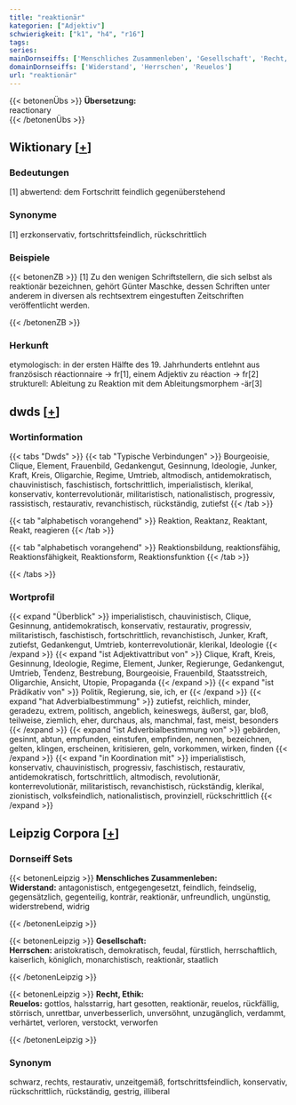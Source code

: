 ```yaml
---
title: "reaktionär"
kategorien: ["Adjektiv"]
schwierigkeit: ["k1", "h4", "r16"]
tags:
series:
mainDornseiffs: ['Menschliches Zusammenleben', 'Gesellschaft', 'Recht, Ethik']
domainDornseiffs: ['Widerstand', 'Herrschen', 'Reuelos']
url: "reaktionär"
---
```


{{< betonenÜbs >}}
**Übersetzung:**  
reactionary  
{{< /betonenÜbs >}}

## Wiktionary [[+](https://de.wiktionary.org/wiki/reaktionär)]

### Bedeutungen
[1] abwertend: dem Fortschritt feindlich gegenüberstehend  

### Synonyme
[1] erzkonservativ, fortschrittsfeindlich, rückschrittlich  

### Beispiele
{{< betonenZB >}}
[1] Zu den wenigen Schriftstellern, die sich selbst als reaktionär bezeichnen, gehört Günter Maschke, dessen Schriften unter anderem in diversen als rechtsextrem eingestuften Zeitschriften veröffentlicht werden.  

{{< /betonenZB >}}
### Herkunft
etymologisch: in der ersten Hälfte des 19. Jahrhunderts entlehnt aus französisch réactionnaire → fr[1], einem Adjektiv zu réaction → fr[2]  
strukturell: Ableitung zu Reaktion mit dem Ableitungsmorphem -är[3]  



## dwds [[+](https://www.dwds.de/wb/reaktionär)]

### Wortinformation
{{< tabs "Dwds" >}}
{{< tab "Typische Verbindungen" >}}
Bourgeoisie, Clique, Element, Frauenbild, Gedankengut, Gesinnung, Ideologie, Junker, Kraft, Kreis, Oligarchie, Regime, Umtrieb, altmodisch, antidemokratisch, chauvinistisch, faschistisch, fortschrittlich, imperialistisch, klerikal, konservativ, konterrevolutionär, militaristisch, nationalistisch, progressiv, rassistisch, restaurativ, revanchistisch, rückständig, zutiefst
{{< /tab >}}

{{< tab "alphabetisch vorangehend" >}}
Reaktion, Reaktanz, Reaktant, Reakt, reagieren
{{< /tab >}}

{{< tab "alphabetisch vorangehend" >}}
Reaktionsbildung, reaktionsfähig, Reaktionsfähigkeit, Reaktionsform, Reaktionsfunktion
{{< /tab >}}

{{< /tabs >}}

### Wortprofil
{{< expand "Überblick" >}} imperialistisch, chauvinistisch, Clique, Gesinnung, antidemokratisch, konservativ, restaurativ, progressiv, militaristisch, faschistisch, fortschrittlich, revanchistisch, Junker, Kraft, zutiefst, Gedankengut, Umtrieb, konterrevolutionär, klerikal, Ideologie {{< /expand >}}
{{< expand "ist Adjektivattribut von" >}} Clique, Kraft, Kreis, Gesinnung, Ideologie, Regime, Element, Junker, Regierunge, Gedankengut, Umtrieb, Tendenz, Bestrebung, Bourgeoisie, Frauenbild, Staatsstreich, Oligarchie, Ansicht, Utopie, Propaganda {{< /expand >}}
{{< expand "ist Prädikativ von" >}} Politik, Regierung, sie, ich, er {{< /expand >}}
{{< expand "hat Adverbialbestimmung" >}} zutiefst, reichlich, minder, geradezu, extrem, politisch, angeblich, keineswegs, äußerst, gar, bloß, teilweise, ziemlich, eher, durchaus, als, manchmal, fast, meist, besonders {{< /expand >}}
{{< expand "ist Adverbialbestimmung von" >}} gebärden, gesinnt, abtun, empfunden, einstufen, empfinden, nennen, bezeichnen, gelten, klingen, erscheinen, kritisieren, geln, vorkommen, wirken, finden {{< /expand >}}
{{< expand "in Koordination mit" >}} imperialistisch, konservativ, chauvinistisch, progressiv, faschistisch, restaurativ, antidemokratisch, fortschrittlich, altmodisch, revolutionär, konterrevolutionär, militaristisch, revanchistisch, rückständig, klerikal, zionistisch, volksfeindlich, nationalistisch, provinziell, rückschrittlich {{< /expand >}}

## Leipzig Corpora [[+](https://corpora.uni-leipzig.de/en/res?word=reaktionär&corpusId=deu_newscrawl-public_2018)]

### Dornseiff Sets
{{< betonenLeipzig >}}
**Menschliches Zusammenleben:**  
**Widerstand:** antagonistisch, entgegengesetzt, feindlich, feindselig, gegensätzlich, gegenteilig, konträr, reaktionär, unfreundlich, ungünstig, widerstrebend, widrig  

{{< /betonenLeipzig >}}


{{< betonenLeipzig >}}
**Gesellschaft:**  
**Herrschen:** aristokratisch, demokratisch, feudal, fürstlich, herrschaftlich, kaiserlich, königlich, monarchistisch, reaktionär, staatlich  

{{< /betonenLeipzig >}}


{{< betonenLeipzig >}}
**Recht, Ethik:**  
**Reuelos:** gottlos, halsstarrig, hart gesotten, reaktionär, reuelos, rückfällig, störrisch, unrettbar, unverbesserlich, unversöhnt, unzugänglich, verdammt, verhärtet, verloren, verstockt, verworfen  

{{< /betonenLeipzig >}}

### Synonym
schwarz, rechts, restaurativ, unzeitgemäß, fortschrittsfeindlich, konservativ, rückschrittlich, rückständig, gestrig, illiberal

